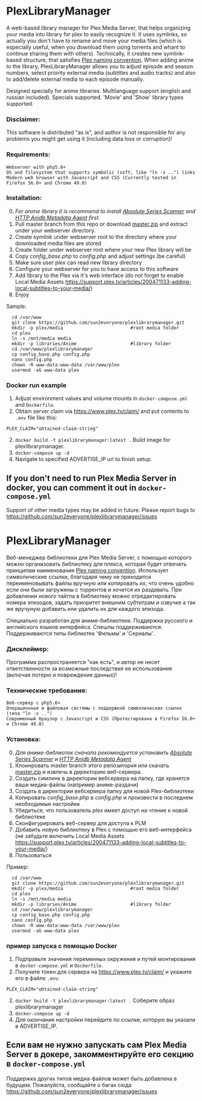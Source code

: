 # PlexLibraryManager
A web-based library manager for Plex Media Server, that helps organizing your media into library for plex to easily recognize it. 
It uses symlinks, so actually you don't have to rename and move your media files (which is especially useful, when you download them using torrents and whant to continue sharing them with others). Technically, it creates new symlink-based structure, that satisfies <a href="https://support.plex.tv/hc/en-us/sections/200059498-Naming-and-Organizing-TV-Shows">Plex naming convention</a>.
When adding anime to the library, PlexLibraryManager allows you to adjust episode and season numbers, select priority external media (subtitles and audio tracks) and also to add/delete external media to each episode manually.

Designed specially for anime libraries. Multilanguage support (english and russian included).
Specials supported. 'Movie' and 'Show' library types supported. 

### Disclaimer:

This software is distributed "as is", and author is not responsible for any problems you might get using it (including data loss or corruption)!

### Requirements:
```
Webserver with php5.6+
OS and filesystem that supports symbolic (soft, like "ln -s ..") links
Modern web browser with Javascript and CSS (Currently tested in Firefox 56.0+ and Chrome 49.0)
```
### Installation:

0. <i>For anime library it is recommend to install <a href="https://github.com/ZeroQI/Absolute-Series-Scanner">Absolute Series Scanner</a> and <a href="https://github.com/ZeroQI/Hama.bundle">HTTP Anidb Metadata Agent</a> first.</i>
1. Pull master branch from this repo or download <a href="https://github.com/sun2everyone/plexlibrarymanager/archive/master.zip">master.zip</a> and extract under your webserver directory.
2. Create symlink under webserver root to the directory where your downloaded media files are stored
3. Create folder under webserver root where your new Plex library will be
4. Copy <i>config_base.php</i> to <i>config.php</i> and adjust settings (be careful)
5. Make sure user <i>plex</i> can read new library directory
6. Configure your webserver for you to have access to this software
7. Add library to the Plex via it's web interface (do not forget to enable Local Media Assets https://support.plex.tv/articles/200471133-adding-local-subtitles-to-your-media/)
8. Enjoy


Sample:
```
  cd /var/www
  git clone https://github.com/sun2everyone/plexlibrarymanager.git
  mkdir -p plex/media                         #root media folder
  cd plex
  ln -s /mnt/media media 
  mkdir -p libraries/Anime                    #library folder
  cd /var/www/plexlibrarymanager
  cp config_base.php config.php
  nano config.php
  chown -R www-data:www-data /var/www/plex
  usermod -aG www-data plex
```
### Docker run example
1. Adjust environment values and volume mounts in `docker-compose.yml` and `Dockerfile`. 
2. Obtain server claim via https://www.plex.tv/claim/ and put contents to `.env` file like this:
```
PLEX_CLAIM="obtained-claim-string"
```
2. `docker build -t plexlibrarymanager:latest .` Build image for plexlibrarymanager.
3. `docker-compose up -d`
4. Navigate to specified ADVERTISE_IP url to finish setup.

If you don't need to run Plex Media Server in docker, you can comment it out in `docker-compose.yml`
---------------------------------------------------------------------------------
Support of other media types may be added in future.
Please report bugs to https://github.com/sun2everyone/plexlibrarymanager/issues

# PlexLibraryManager
Веб-менеджер библиотеки для Plex Media Server, с помощью которого можно организовать библиотеку для плекса, которая будет отвечать принципам наименования <a href="https://support.plex.tv/hc/en-us/sections/200059498-Naming-and-Organizing-TV-Shows">Plex naming convention</a>. Использует символические ссылки, благодаря чему не приходится переименовывать файлы вручную или копировать их, что очень удобно если они были загружены с торрентов и хочется их раздавать. При добавлении нового тайтла в библиотеку можно отредактировать номера эпизодов, задать приоритет внешним субтитрам и озвучке а так же вручуную добавить или удалить их для каждого эпизода.

Специально разработан для аниме-библиотеки. Поддержка русского и английского языков интерфейса.
Спешлы поддерживаются. Поддерживаются типы библиотек 'Фильмы' и 'Сериалы'.

### Дисклеймер:

Программа распространяется "как есть", и автор не несет ответственности за возможные последствия ее использования (включая потерю и повреждение данных)!

### Технические требования:
```
Веб-сервер с php5.6+
Операционная и файловая системы с поддержкой символических ссылок (типа "ln -s ..")
Современный браузер с Javascript и CSS (Протестировано в Firefox 56.0+ и Chrome 49.0)
```
### Установка:

0. <i>Для аниме-библиотек сначала рекомендуется установить <a href="https://github.com/ZeroQI/Absolute-Series-Scanner">Absolute Series Scanner</a> и <a href="https://github.com/ZeroQI/Hama.bundle">HTTP Anidb Metadata Agent</a></i>
1. Клоинровать master branch этого репозитория или скачать <a href="https://github.com/sun2everyone/plexlibrarymanager/archive/master.zip">master.zip</a> и извлечь в директорию веб-сервера.
2. Создать симлинк в директории вебсервера на папку, где хранятся ваши медиа-файлы (например аниме-раздачи)
3. Создать в директории вебсервера папку для новой Plex-библиотеки
4. Копировать <i>config_base.php</i> в <i>config.php</i> и произвести в последнем необходимые настройки
5. Убедиться, что пользователь <i>plex</i> имеет доступ на чтение к новой библиотеке
6. Сконфигурировать веб-сервер для доступа к PLM
7. Добавить новую библиотеку в Plex с помощью его веб-интерфейса (не забудьте включить Local Media Assets https://support.plex.tv/articles/200471133-adding-local-subtitles-to-your-media/)
8. Пользоваться


Пример:
```
  cd /var/www
  git clone https://github.com/sun2everyone/plexlibrarymanager.git
  mkdir -p plex/media                         #root media folder
  cd plex
  ln -s /mnt/media media 
  mkdir -p libraries/Anime                    #library folder
  cd /var/www/plexlibrarymanager
  cp config_base.php config.php
  nano config.php
  chown -R www-data:www-data /var/www/plex
  usermod -aG www-data plex
```
### пример запуска с помощью Docker
1. Подправьте значения переменных окружения и путей монтирования в `docker-compose.yml` и `Dockerfile`.
2. Получите токен для сервера на https://www.plex.tv/claim/ и укажите его в файле `.env`:
```
PLEX_CLAIM="obtained-claim-string"
```
2. `docker build -t plexlibrarymanager:latest .` Соберите образ plexlibrarymanager
3. `docker-compose up -d`
4. Для окончания настройки перейдите по ссылке, которую вы указали в ADVERTISE_IP.

Если вам не нужно запускать сам Plex Media Server в докере, закомментируйте его секцию в `docker-compose.yml`
---------------------------------------------------------------------------------
Поддержка других типов медиа-файлов может быть добавлена в будущем.
Пожалуйста, сообщайте о багах сюда https://github.com/sun2everyone/plexlibrarymanager/issues


